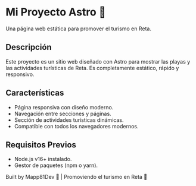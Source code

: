 # Mi Proyecto Astro 🚀
Una página web estática para promover el turismo en Reta.

## Descripción
Este proyecto es un sitio web diseñado con Astro para mostrar las playas y las actividades turísticas de Reta. Es completamente estático, rápido y responsivo.

## Características
- Página responsiva con diseño moderno.
- Navegación entre secciones y páginas.
- Sección de actividades turísticas dinámicas.
- Compatible con todos los navegadores modernos.

## Requisitos Previos
- Node.js v16+ instalado.
- Gestor de paquetes (npm o yarn).




Built by Mapp81Dev 🚀 | Promoviendo el turismo en Reta 🌊
